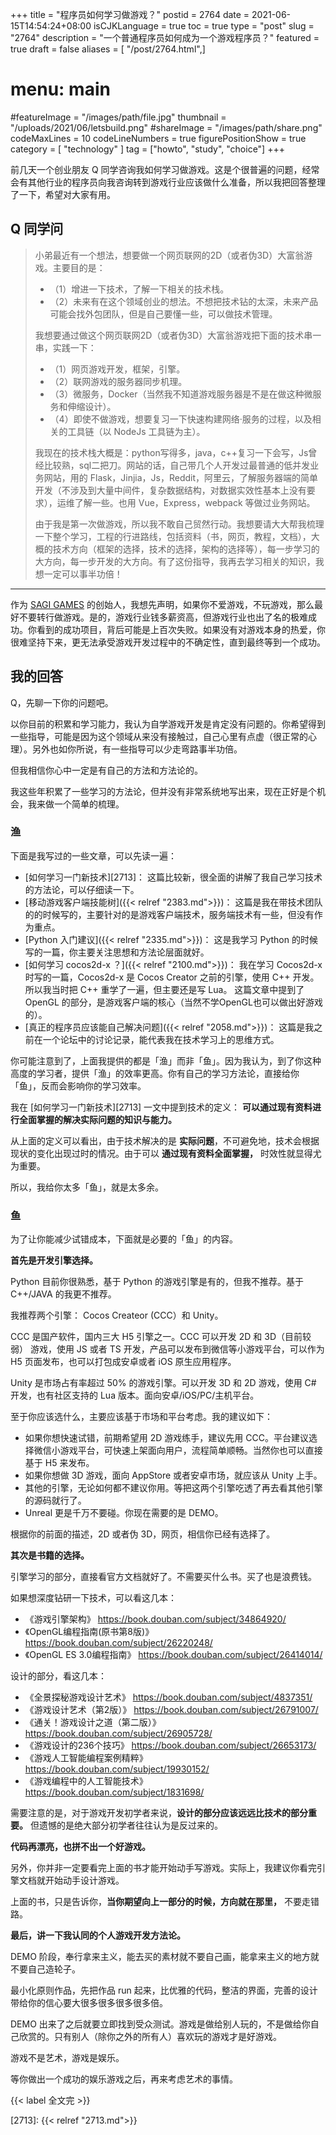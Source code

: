 +++
title = "程序员如何学习做游戏？"
postid = 2764
date = 2021-06-15T14:54:24+08:00
isCJKLanguage = true
toc = true
type = "post"
slug = "2764"
description = "一个普通程序员如何成为一个游戏程序员？"
featured = true
draft = false
aliases = [ "/post/2764.html",]
# menu: main
#featureImage = "/images/path/file.jpg"
thumbnail = "/uploads/2021/06/letsbuild.png"
#shareImage = "/images/path/share.png"
codeMaxLines = 10
codeLineNumbers = true
figurePositionShow = true
category = [ "technology" ]
tag = ["howto", "study", "choice"]
+++

前几天一个创业朋友 Q 同学咨询我如何学习做游戏。这是个很普遍的问题，经常会有其他行业的程序员向我咨询转到游戏行业应该做什么准备，所以我把回答整理了一下，希望对大家有用。

<!--more-->

## Q 同学问

> 小弟最近有一个想法，想要做一个网页联网的2D（或者伪3D）大富翁游戏。主要目的是：
> 
> - （1）增进一下技术，了解一下相关的技术栈。
> - （2）未来有在这个领域创业的想法。不想把技术钻的太深，未来产品可能会找外包团队，但是自己要懂一些，可以做技术管理。
> 
> 我想要通过做这个网页联网2D（或者伪3D）大富翁游戏把下面的技术串一串，实践一下：
> 
> - （1）网页游戏开发，框架，引擎。
> - （2）联网游戏的服务器同步机理。
> - （3）微服务，Docker（当然我不知道游戏服务器是不是在做这种微服务和伸缩设计）。
> - （4）即使不做游戏，想要复习一下快速构建网络·服务的过程，以及相关的工具链（以 NodeJs 工具链为主）。
> 
> 我现在的技术栈大概是：python写得多，java，c++复习一下会写，Js曾经比较熟，sql二把刀。网站的话，自己带几个人开发过最普通的低并发业务网站，用的 Flask，Jinjia，Js，Reddit，阿里云，了解服务器端的简单开发（不涉及到大量中间件，复杂数据结构，对数据实效性基本上没有要求），运维了解一些。也用 Vue，Express，webpack 等做过业务网站。
> 
> 由于我是第一次做游戏，所以我不敢自己贸然行动。我想要请大大帮我梳理一下整个学习，工程的行进路线，包括资料（书，网页，教程，文档），大概的技术方向（框架的选择，技术的选择，架构的选择等），每一步学习的大方向，每一步开发的大方向。有了这份指导，我再去学习相关的知识，我想一定可以事半功倍！

----

作为 [SAGI GAMES](/tag/sagiteam/) 的创始人，我想先声明，如果你不爱游戏，不玩游戏，那么最好不要转行做游戏。是的，游戏行业钱多薪资高，但游戏行业也出了名的极难成功。你看到的成功项目，背后可能是上百次失败。如果没有对游戏本身的热爱，你很难坚持下来，更无法承受游戏开发过程中的不确定性，直到最终等到一个成功。

## 我的回答

Q，先聊一下你的问题吧。

以你目前的积累和学习能力，我认为自学游戏开发是肯定没有问题的。你希望得到一些指导，可能是因为这个领域从来没有接触过，自己心里有点虚（很正常的心理）。另外也如你所说，有一些指导可以少走弯路事半功倍。

但我相信你心中一定是有自己的方法和方法论的。

我这些年积累了一些学习的方法论，但并没有非常系统地写出来，现在正好是个机会，我来做一个简单的梳理。

### 渔

下面是我写过的一些文章，可以先读一遍：

- [如何学习一门新技术][2713]： 这篇比较新，很全面的讲解了我自己学习技术的方法论，可以仔细读一下。
- [移动游戏客户端技能树]({{< relref "2383.md">}})： 这篇是我在带技术团队的的时候写的，主要针对的是游戏客户端技术，服务端技术有一些，但没有作为重点。
- [Python 入门建议]({{< relref "2335.md">}})： 这是我学习 Python 的时候写的一篇，你主要关注思想和方法论层面就好。
- [如何学习 cocos2d-x ？]({{< relref "2100.md">}})： 我在学习 Cocos2d-x 时写的一篇，Cocos2d-x 是 Cocos Creator 之前的引擎，使用 C++ 开发。所以我当时把 C++ 重学了一遍，但主要还是写 Lua。 这篇文章中提到了 OpenGL 的部分，是游戏客户端的核心（当然不学OpenGL也可以做出好游戏的）。
- [真正的程序员应该能自己解决问题]({{< relref "2058.md">}})： 这篇是我之前在一个论坛中的讨论记录，能代表我在技术学习上的思维方式。

你可能注意到了，上面我提供的都是「渔」而非「鱼」。因为我认为，到了你这种高度的学习者，提供「渔」的效率更高。你有自己的学习方法论，直接给你「鱼」，反而会影响你的学习效率。

我在 [如何学习一门新技术][2713] 一文中提到技术的定义： **可以通过现有资料进行全面掌握的解决实际问题的知识与能力。**

从上面的定义可以看出，由于技术解决的是 **实际问题**，不可避免地，技术会根据现状的变化出现过时的情况。由于可以 **通过现有资料全面掌握，** 时效性就显得尤为重要。

所以，我给你太多「鱼」，就是太多余。

### 鱼

为了让你能减少试错成本，下面就是必要的「鱼」的内容。

**首先是开发引擎选择。**

Python 目前你很熟悉，基于 Python 的游戏引擎是有的，但我不推荐。基于 C++/JAVA 的我更不推荐。

我推荐两个引擎： Cocos Createor (CCC）和 Unity。

CCC 是国产软件，国内三大 H5 引擎之一。CCC 可以开发 2D 和 3D（目前较弱） 游戏，使用 JS 或者 TS 开发，产品可以发布到微信等小游戏平台，可以作为 H5 页面发布，也可以打包成安卓或者 iOS 原生应用程序。

Unity 是市场占有率超过 50% 的游戏引擎。可以开发 3D 和 2D 游戏，使用 C# 开发，也有社区支持的 Lua 版本。面向安卓/iOS/PC/主机平台。

至于你应该选什么，主要应该基于市场和平台考虑。我的建议如下：

- 如果你想快速试错，前期希望用 2D 游戏练手，建议先用 CCC。平台建议选择微信小游戏平台，可快速上架面向用户，流程简单顺畅。当然你也可以直接基于 H5 来发布。
- 如果你想做 3D 游戏，面向 AppStore 或者安卓市场，就应该从 Unity 上手。
- 其他的引擎，无论如何都不建议你用。等把这两个引擎吃透了再去看其他引擎的源码就行了。
- Unreal 更是千万不要碰。你现在需要的是 DEMO。

根据你的前面的描述，2D 或者伪 3D，网页，相信你已经有选择了。

**其次是书籍的选择。**

引擎学习的部分，直接看官方文档就好了。不需要买什么书。买了也是浪费钱。

如果想深度钻研一下技术，可以看这几本：

- 《游戏引擎架构》 https://book.douban.com/subject/34864920/
- 《OpenGL编程指南(原书第8版)》 https://book.douban.com/subject/26220248/
- 《OpenGL ES 3.0编程指南》 https://book.douban.com/subject/26414014/

设计的部分，看这几本：

- 《全景探秘游戏设计艺术》 https://book.douban.com/subject/4837351/
- 《游戏设计艺术（第2版）》 https://book.douban.com/subject/26791007/
- 《通关！游戏设计之道（第二版）》 https://book.douban.com/subject/26905728/
- 《游戏设计的236个技巧》 https://book.douban.com/subject/26653173/
- 《游戏人工智能编程案例精粹》 https://book.douban.com/subject/19930152/
- 《游戏编程中的人工智能技术》 https://book.douban.com/subject/1831698/

需要注意的是，对于游戏开发初学者来说，**设计的部分应该远远比技术的部分重要。** 但遗憾的是绝大部分初学者往往认为是反过来的。

**代码再漂亮，也拼不出一个好游戏。**

另外，你并非一定要看完上面的书才能开始动手写游戏。实际上，我建议你看完引擎文档就开始动手设计游戏。

上面的书，只是告诉你，**当你期望向上一部分的时候，方向就在那里，** 不要走错路。

**最后，讲一下我认同的个人游戏开发方法论。**

DEMO 阶段，奉行拿来主义，能去买的素材就不要自己画，能拿来主义的地方就不要自己造轮子。

最小化原则作品，先把作品 run 起来，比优雅的代码，整洁的界面，完善的设计带给你的信心要大很多很多很多很多倍。

DEMO 出来了之后就要立即找到受众测试。游戏是做给别人玩的，不是做给你自己欣赏的。只有别人（除你之外的所有人）喜欢玩的游戏才是好游戏。

游戏不是艺术，游戏是娱乐。

等你做出一个成功的娱乐游戏之后，再来考虑艺术的事情。

{{< label 全文完 >}}

[2713]: {{< relref "2713.md">}}